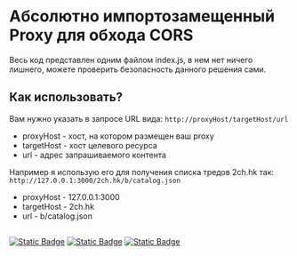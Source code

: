 # Абсолютно импортозамещенный Proxy для обхода CORS 

Весь код представлен одним файлом index.js, в нем нет ничего лишнего, можете проверить безопасность данного решения сами. 

## Как использовать? 

Вам нужно указать в запросе URL вида:
```http://proxyHost/targetHost/url```

- proxyHost - хост, на котором размещен ваш proxy
- targetHost - хост целевого ресурса 
- url - адрес запрашиваемого контента 

Например я использую его для получения списка тредов 2ch.hk так: 
```http://127.0.0.1:3000/2ch.hk/b/catalog.json```

- proxyHost - 127.0.0.1:3000
- targetHost - 2ch.hk 
- url - b/catalog.json

##

[![Static Badge](https://img.shields.io/badge/twitch-grey?style=for-the-badge&logo=twitch)](https://www.twitch.tv/fantomas_izy) [![Static Badge](https://img.shields.io/badge/contact-grey?style=for-the-badge&logo=telegram)](https://t.me/Pavel_Poroshin_3)
[![Static Badge](https://img.shields.io/badge/donate-grey?style=for-the-badge&logo=bitcoin)](https://www.donationalerts.com/r/verticallychallenged)